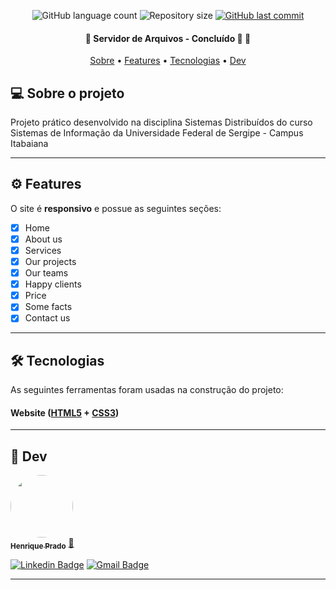 <p align="center">
  <img alt="GitHub language count" src="https://img.shields.io/github/languages/count/rickweb3/servidor-de-arquivos?color=%2304D361">
  <img alt="Repository size" src="https://img.shields.io/github/repo-size/rickweb3/servidor-de-arquivos">
  <a href="https://github.com/rickweb3/servidor-de-arquivos/commits/master">
    <img alt="GitHub last commit" src="https://img.shields.io/github/last-commit/rickweb3/servidor-de-arquivos">
  </a>
</p>



<h4 align="center"> 
	🚧 Servidor de Arquivos - Concluído 🚀 🚧
</h4>

<p align="center">
 <a href="#-sobre-o-projeto">Sobre</a> •
 <a href="#-features">Features</a> • 
 <a href="#-tecnologias">Tecnologias</a> • 
 <a href="#-dev">Dev</a> 
</p>




## 💻 Sobre o projeto

Projeto prático desenvolvido na disciplina Sistemas Distribuídos do curso Sistemas de Informação da Universidade Federal
de Sergipe - Campus Itabaiana

---




## ⚙️ Features

O site é **responsivo** e possue as seguintes seções:

- [x] Home
- [x] About us
- [x] Services
- [x] Our projects
- [x] Our teams
- [x] Happy clients
- [x] Price
- [x] Some facts
- [x] Contact us

---



## 🛠 Tecnologias

As seguintes ferramentas foram usadas na construção do projeto:

#### **Website**  ([HTML5](https://html.spec.whatwg.org/)  +  [CSS3](https://www.w3.org/Style/CSS/Overview.en.html))

---




## 🦸 Dev

<a href="https://github.com/rickweb3/">
 <img style="border-radius: 50%;" src="https://avatars.githubusercontent.com/u/55119449" width="100px;" alt=""/>
 <br />
 <sub><b>Henrique Prado</b></sub></a> <a href="https://github.com/rickweb3/" title="GitHub">🚀
</a>
 <br />
 
 
[![Linkedin Badge](https://img.shields.io/badge/-LinkedIn-blue?style=flat-square&logo=Linkedin&logoColor=white&link=https://www.linkedin.com/in/rickweb)](https://www.linkedin.com/in/rickweb)
[![Gmail Badge](https://img.shields.io/badge/-henrique.devweb@gmail.com-c14438?style=flat-square&logo=Gmail&logoColor=white&link=mailto:henrique.devweb@gmail.com)](mailto:henrique.devweb@gmail.com)

---
